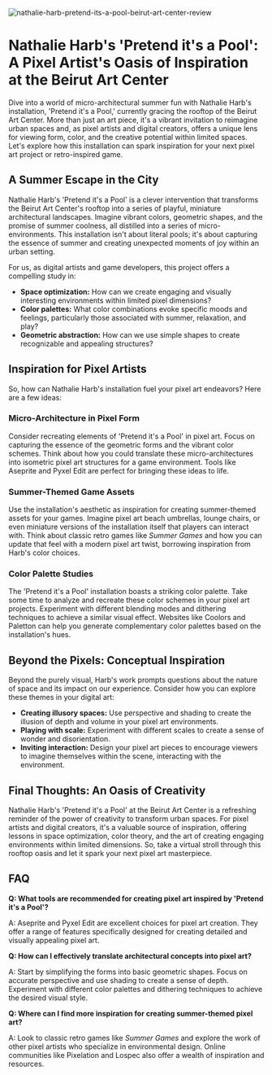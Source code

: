 ![nathalie-harb-pretend-its-a-pool-beirut-art-center-review](https://images.pexels.com/photos/33389238/pexels-photo-33389238.jpeg?auto=compress&cs=tinysrgb&fit=crop&h=627&w=1200)

# Nathalie Harb's 'Pretend it's a Pool': A Pixel Artist's Oasis of Inspiration at the Beirut Art Center

Dive into a world of micro-architectural summer fun with Nathalie Harb's installation, 'Pretend it's a Pool,' currently gracing the rooftop of the Beirut Art Center. More than just an art piece, it's a vibrant invitation to reimagine urban spaces and, as pixel artists and digital creators, offers a unique lens for viewing form, color, and the creative potential within limited spaces. Let's explore how this installation can spark inspiration for your next pixel art project or retro-inspired game.

## A Summer Escape in the City

Nathalie Harb's 'Pretend it's a Pool' is a clever intervention that transforms the Beirut Art Center's rooftop into a series of playful, miniature architectural landscapes. Imagine vibrant colors, geometric shapes, and the promise of summer coolness, all distilled into a series of micro-environments. This installation isn't about literal pools; it's about capturing the essence of summer and creating unexpected moments of joy within an urban setting.

For us, as digital artists and game developers, this project offers a compelling study in:

*   **Space optimization:** How can we create engaging and visually interesting environments within limited pixel dimensions?
*   **Color palettes:** What color combinations evoke specific moods and feelings, particularly those associated with summer, relaxation, and play?
*   **Geometric abstraction:** How can we use simple shapes to create recognizable and appealing structures?

## Inspiration for Pixel Artists

So, how can Nathalie Harb's installation fuel your pixel art endeavors? Here are a few ideas:

### Micro-Architecture in Pixel Form

Consider recreating elements of 'Pretend it's a Pool' in pixel art. Focus on capturing the essence of the geometric forms and the vibrant color schemes. Think about how you could translate these micro-architectures into isometric pixel art structures for a game environment. Tools like Aseprite and Pyxel Edit are perfect for bringing these ideas to life.

### Summer-Themed Game Assets

Use the installation's aesthetic as inspiration for creating summer-themed assets for your games. Imagine pixel art beach umbrellas, lounge chairs, or even miniature versions of the installation itself that players can interact with. Think about classic retro games like *Summer Games* and how you can update that feel with a modern pixel art twist, borrowing inspiration from Harb's color choices.

### Color Palette Studies

The 'Pretend it's a Pool' installation boasts a striking color palette. Take some time to analyze and recreate these color schemes in your pixel art projects. Experiment with different blending modes and dithering techniques to achieve a similar visual effect. Websites like Coolors and Paletton can help you generate complementary color palettes based on the installation's hues.

## Beyond the Pixels: Conceptual Inspiration

Beyond the purely visual, Harb's work prompts questions about the nature of space and its impact on our experience. Consider how you can explore these themes in your digital art:

*   **Creating illusory spaces:** Use perspective and shading to create the illusion of depth and volume in your pixel art environments.
*   **Playing with scale:** Experiment with different scales to create a sense of wonder and disorientation.
*   **Inviting interaction:** Design your pixel art pieces to encourage viewers to imagine themselves within the scene, interacting with the environment.

## Final Thoughts: An Oasis of Creativity

Nathalie Harb's 'Pretend it's a Pool' at the Beirut Art Center is a refreshing reminder of the power of creativity to transform urban spaces. For pixel artists and digital creators, it's a valuable source of inspiration, offering lessons in space optimization, color theory, and the art of creating engaging environments within limited dimensions. So, take a virtual stroll through this rooftop oasis and let it spark your next pixel art masterpiece.

## FAQ

**Q: What tools are recommended for creating pixel art inspired by 'Pretend it's a Pool'?**

A: Aseprite and Pyxel Edit are excellent choices for pixel art creation. They offer a range of features specifically designed for creating detailed and visually appealing pixel art.

**Q: How can I effectively translate architectural concepts into pixel art?**

A: Start by simplifying the forms into basic geometric shapes. Focus on accurate perspective and use shading to create a sense of depth. Experiment with different color palettes and dithering techniques to achieve the desired visual style.

**Q: Where can I find more inspiration for creating summer-themed pixel art?**

A: Look to classic retro games like *Summer Games* and explore the work of other pixel artists who specialize in environmental design. Online communities like Pixelation and Lospec also offer a wealth of inspiration and resources.